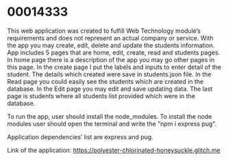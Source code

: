 # 00014333

This web application was created to fulfill Web Technology module’s requirements and does not represent an actual company or service. With the app you
may create, edit, delete and update the students information. App includes 5 pages that are home, edit, create, read and students pages. In home page
there is a description of the app you may go other pages in this page. In the create page I put the labels and inputs to enter detail of the student.
The details which created were save in students.json file. In the Read page you could easily see the students which are created in the database. In the 
Edit page you may edit and save updating data. The last page is students where all students list provided which were in the database.

To run the app, user should install the node_modules. To install the node modules user should open the terminal and write the "npm i express pug".

Application dependencies’ list are express and pug.

Link of the application: https://polyester-chlorinated-honeysuckle.glitch.me


